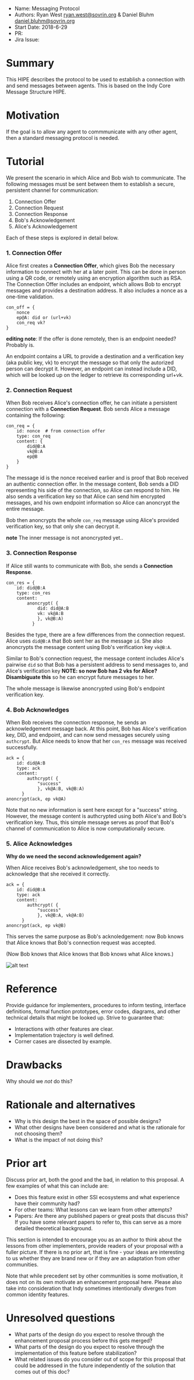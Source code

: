 - Name: Messaging Protocol
- Authors: Ryan West ryan.west@sovrin.org & Daniel Bluhm daniel.bluhm@sovrin.org
- Start Date: 2018-6-29
- PR: 
- Jira Issue: 

# Summary
[summary]: #summary

This HIPE describes the protocol to be used to establish a connection with and send messages between agents. This is based on the Indy Core Message Structure HIPE.

# Motivation
[motivation]: #motivation

If the goal is to allow any agent to commmunicate with any other agent, then a  standard messaging protocol is needed.

# Tutorial
[tutorial]: #tutorial

We present the scenario in which Alice and Bob wish to communicate. The following messages must be sent between them to establish a secure, persistent channel for communication:

1. Connection Offer
2. Connection Request
3. Connection Response
4. Bob's Acknowledgement
5. Alice's Acknowledgement

Each of these steps is explored in detail below.

### 1. Connection Offer

Alice first creates a **Connection Offer**, which gives Bob the necessary information to connect with her at a later point. This can be done in person using a QR code, or remotely using an encryption algorithm such as RSA. The Connection Offer includes an endpoint, which allows Bob to encrypt messages and provides a destination address. It also includes a nonce as a one-time validation.

```
con_off = {
    nonce
    ep@A: did or (url+vk)
    con_req vk?
}
```

**editing note**: If the offer is done remotely, then is an endpoint needed? Probably is.

An endpoint contains a URL to provide a destination and a verification key (aka public key, vk) to encrypt the message so that only the autorized person can decrypt it. However, an endpoint can instead include a DID, which will be looked up on the ledger to retrieve its corresponding url+vk.

### 2. Connection Request

When Bob receives Alice's connection offer, he can initiate a persistent connection with a **Connection Request**. Bob sends Alice a message containing the following:

```
con_req = {
	id: nonce  # from connection offer
	type: con_req
	content: {
		did@B:A
		vk@B:A
		ep@B
	}
}
``` 

The message id is the nonce received earlier and is proof that Bob received an authentic connection offer. In the message content, Bob sends a DID representing his side of the connection, so Alice can respond to him. He also sends a verification key so that Alice can send him encrypted messages, and his own endpoint information so Alice can anoncrypt the entire message.

Bob then anoncrypts the whole `con_req` message using Alice's provided verification key, so that only she can decrypt it.

**note** The inner message is not anoncrypted yet..

### 3. Connection Response

If Alice still wants to communicate with Bob, she sends a **Connection Response**.

```
con_res = {
    id: did@B:A
    type: con_res
    content:
        anoncrypt( {
            did: did@A:B
            vk: vk@A:B
            }, vk@B:A)
          }
```
Besides the type, there are a few differences from the connection request. Alice uses `did@B:A` that Bob sent her as the message `id`. She also anoncrypts the message content using Bob's verification key `vk@B:A`.

Similar to Bob's connection request, the message content includes Alice's pairwise `did` so that Bob has a persistent address to send messages to, and Alice's verification key **NOTE: so now Bob has 2 vks for Alice? Disambiguate this** so he can encrypt future messages to her.

The whole message is likewise anoncrypted using Bob's endpoint verification key.

### 4. Bob Acknowledges

When Bob receives the connection response, he sends an acknowledgement message back. At this point, Bob has Alice's verification key, DID, and endpoint, and can now send messages securely using `authcrypt`. But Alice needs to know that her `con_res` message was received successfully.

```
ack = {
    id: did@A:B
    type: ack
    content:
        authcrypt( {
            "success"
            }, vk@A:B, vk@B:A)
      }
anoncrypt(ack, ep vk@A)
```
Note that no new information is sent here except for a "success" string. However, the message content is authcrypted using both Alice's and Bob's verification key. Thus, this simple message serves as proof that Bob's channel  of communication to Alice is now computationally secure.

### 5. Alice Acknowledges

**Why do we need the second acknowledgement again?**

When Alice receives Bob's acknowledgement, she too needs to acknowledge that she received it correctly.

```
ack = {
    id: did@B:A
    type: ack
    content:
        authcrypt( {
            "success"
            }, vk@B:A, vk@A:B)
      }
anoncrypt(ack, ep vk@B)
```
This serves the same purpose as Bob's acknoledgement: now Bob knows that Alice knows that Bob's connection request was accepted.

(Now Bob knows that Alice knows that Bob knows what Alice knows.)


![alt text](http://www.plantuml.com/plantuml/proxy?src=https://raw.githubusercontent.com/ryanwest6/indy-hipe/master/text/messaging-protocol/establishing_connection.puml? "")

# Reference
[reference]: #reference

Provide guidance for implementers, procedures to inform testing,
interface definitions, formal function prototypes, error codes,
diagrams, and other technical details that might be looked up.
Strive to guarantee that:

- Interactions with other features are clear.
- Implementation trajectory is well defined.
- Corner cases are dissected by example.

# Drawbacks
[drawbacks]: #drawbacks

Why should we *not* do this?

# Rationale and alternatives
[alternatives]: #alternatives

- Why is this design the best in the space of possible designs?
- What other designs have been considered and what is the rationale for not
choosing them?
- What is the impact of not doing this?

# Prior art
[prior-art]: #prior-art

Discuss prior art, both the good and the bad, in relation to this proposal.
A few examples of what this can include are:

- Does this feature exist in other SSI ecosystems and what experience have
their community had?
- For other teams: What lessons can we learn from other attempts?
- Papers: Are there any published papers or great posts that discuss this?
If you have some relevant papers to refer to, this can serve as a more detailed
theoretical background.

This section is intended to encourage you as an author to think about the
lessons from other implementers, provide readers of your proposal with a
fuller picture. If there is no prior art, that is fine - your ideas are
interesting to us whether they are brand new or if they are an adaptation
from other communities.

Note that while precedent set by other communities is some motivation, it
does not on its own motivate an enhancement proposal here. Please also take
into consideration that Indy sometimes intentionally diverges from common
identity features.

# Unresolved questions
[unresolved]: #unresolved-questions

- What parts of the design do you expect to resolve through the
enhancement proposal process before this gets merged?
- What parts of the design do you expect to resolve through the
implementation of this feature before stabilization?
- What related issues do you consider out of scope for this 
proposal that could be addressed in the future independently of the
solution that comes out of this doc?

